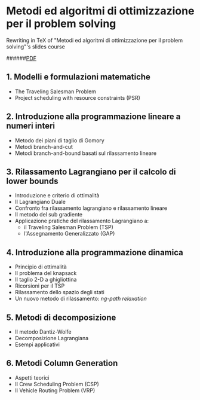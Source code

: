 # Metodi ed algoritmi di ottimizzazione per il problem solving

Rewriting in TeX of "Metodi ed algoritmi di ottimizzazione per il problem solving"'s slides course

######[PDF](Metodi.pdf)

## 1. Modelli e formulazioni matematiche
   * The Traveling Salesman Problem
   * Project scheduling with resource constraints (PSR)

## 2. Introduzione alla programmazione lineare a numeri interi
  * Metodo dei piani di taglio di Gomory
  * Metodi branch-and-cut
  * Metodi branch-and-bound basati sul rilassamento lineare

## 3. Rilassamento Lagrangiano per il calcolo di lower bounds
  * Introduzione e criterio di ottimalità
  * Il Lagrangiano Duale
  * Confronto fra rilassamento lagrangiano e rilassamento lineare
  * Il metodo del sub gradiente
  * Applicazione pratiche del rilassamento Lagrangiano a:
    - il Traveling Salesman Problem (TSP)
    - l'Assegnamento Generalizzato (GAP)

## 4. Introduzione alla programmazione dinamica
  * Principio di ottimalità
  * Il problema del knapsack
  * Il taglio 2-D a ghigliottina
  * Ricorsioni per il TSP
  * Rilassamento dello spazio degli stati
  * Un nuovo metodo di rilassamento: <i>ng-path relaxation</i>

## 5. Metodi di decomposizione
  * Il metodo Dantiz-Wolfe
  * Decomposizione Lagrangiana
  * Esempi applicativi

## 6. Metodi Column Generation
  * Aspetti teorici
  * Il Crew Scheduling Problem (CSP)
  * Il Vehicle Routing Problem (VRP)
